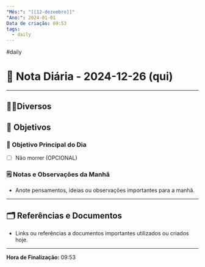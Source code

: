 ```yaml
---
"Mês:": "[[12-dezembro]]"
"Ano:": 2024-01-01
Data de criação: 09:53
tags:
  - daily
---
```

#daily
# 📅 Nota Diária - 2024-12-26 (qui)
---
## 🤝🏻Diversos

## 🌄 Objetivos
### 🎯 Objetivo Principal do Dia
- [ ] Não morrer (OPCIONAL)

### 🗒️ Notas e Observações da Manhã
- Anote pensamentos, ideias ou observações importantes para a manhã.
---
## 🗂️ Referências e Documentos
- Links ou referências a documentos importantes utilizados ou criados hoje.

---

**Hora de Finalização:** 09:53
